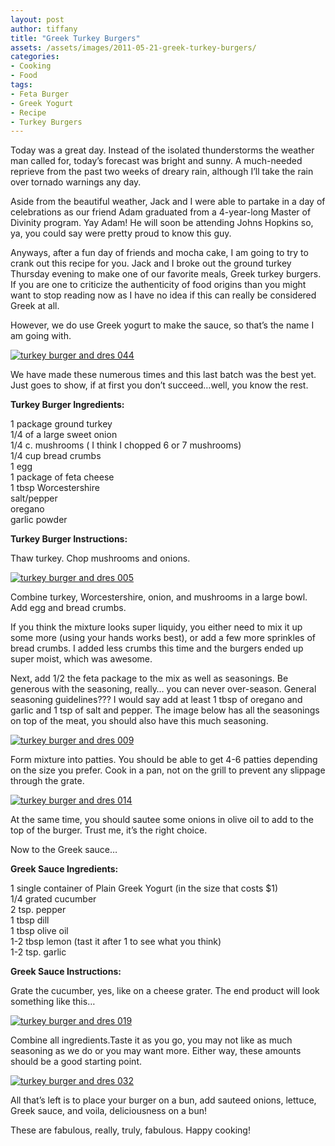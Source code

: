 ```yaml
---
layout: post
author: tiffany
title: "Greek Turkey Burgers"
assets: /assets/images/2011-05-21-greek-turkey-burgers/
categories: 
- Cooking
- Food
tags: 
- Feta Burger
- Greek Yogurt
- Recipe
- Turkey Burgers
---
```


Today was a great day. Instead of the isolated thunderstorms the weather man called for, today’s forecast was bright and sunny. A much-needed reprieve from the past two weeks of dreary rain, although I’ll take the rain over tornado warnings any day.

Aside from the beautiful weather, Jack and I were able to partake in a day of celebrations as our friend Adam graduated from a 4-year-long Master of Divinity program. Yay Adam! He will soon be attending Johns Hopkins so, ya, you could say were pretty proud to know this guy.

Anyways, after a fun day of friends and mocha cake, I am going to try to crank out this recipe for you. Jack and I broke out the ground turkey Thursday evening to make one of our favorite meals, Greek turkey burgers. If you are one to criticize the authenticity of food origins than you might want to stop reading now as I have no idea if this can really be considered Greek at all.

However, we do use Greek yogurt to make the sauce, so that’s the name I am going with.

[![](jekyll_uploads/2011/05/turkey-burger-and-dres-044-575x431.jpg "turkey burger and dres 044")](http://www.sweetpeonies.com/2011/05/greek-turkey-burgers/turkey-burger-and-dres-044/)

We have made these numerous times and this last batch was the best yet.  Just goes to show, if at first you don’t succeed…well, you know the rest.

**Turkey Burger Ingredients:**

1 package ground turkey  
1/4 of a large sweet onion  
1/4 c. mushrooms ( I think I chopped 6 or 7 mushrooms)  
1/4 cup bread crumbs  
1 egg  
1 package of feta cheese  
1 tbsp Worcestershire  
salt/pepper  
oregano  
garlic powder

**Turkey Burger Instructions:**

Thaw turkey. Chop mushrooms and onions.

[![](jekyll_uploads/2011/05/turkey-burger-and-dres-005-575x431.jpg "turkey burger and dres 005")](http://www.sweetpeonies.com/2011/05/greek-turkey-burgers/turkey-burger-and-dres-005/)

Combine turkey, Worcestershire, onion, and mushrooms in a large bowl. Add egg and bread crumbs.

If you think the mixture looks super liquidy, you either need to mix it up some more (using your hands works best), or add a few more sprinkles of bread crumbs. I added less crumbs this time and the burgers ended up super moist, which was awesome.

Next, add 1/2 the feta package to the mix as well as seasonings. Be generous with the seasoning, really… you can never over-season. General seasoning guidelines??? I would say add at least 1 tbsp of oregano and garlic and 1 tsp of salt and pepper. The image below has all the seasonings on top of the meat, you should also have this much seasoning.

[![](jekyll_uploads/2011/05/turkey-burger-and-dres-009-575x431.jpg "turkey burger and dres 009")](http://www.sweetpeonies.com/2011/05/greek-turkey-burgers/turkey-burger-and-dres-009/)

Form mixture into patties. You should be able to get 4-6 patties depending on the size you prefer. Cook in a pan, not on the grill to prevent any slippage through the grate.

[![](jekyll_uploads/2011/05/turkey-burger-and-dres-014-575x431.jpg "turkey burger and dres 014")](http://www.sweetpeonies.com/2011/05/greek-turkey-burgers/turkey-burger-and-dres-014/)

At the same time, you should sautee some onions in olive oil to add to the top of the burger. Trust me, it’s the right choice.

Now to the Greek sauce…

**Greek Sauce Ingredients:**

1 single container of Plain Greek Yogurt (in the size that costs $1)  
1/4 grated cucumber  
2 tsp. pepper  
1 tbsp dill  
1 tbsp olive oil  
1-2 tbsp lemon (tast it after 1 to see what you think)  
1-2 tsp. garlic

**Greek Sauce Instructions:**

Grate the cucumber, yes, like on a cheese grater. The end product will look something like this…

[![](jekyll_uploads/2011/05/turkey-burger-and-dres-019-575x431.jpg "turkey burger and dres 019")](http://www.sweetpeonies.com/2011/05/greek-turkey-burgers/turkey-burger-and-dres-019/)

Combine all ingredients.Taste it as you go, you may not like as much seasoning as we do or you may want more. Either way, these amounts should be a good starting point.

[](http://www.sweetpeonies.com/2011/05/greek-turkey-burgers/turkey-burger-and-dres-021/)[![](jekyll_uploads/2011/05/turkey-burger-and-dres-032-575x431.jpg "turkey burger and dres 032")](http://www.sweetpeonies.com/2011/05/greek-turkey-burgers/turkey-burger-and-dres-032/)

All that’s left is to place your burger on a bun, add sauteed onions, lettuce, Greek sauce, and voila, deliciousness on a bun!

These are fabulous, really, truly, fabulous. Happy cooking!
